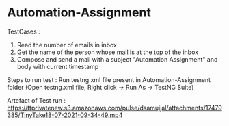# Automation-Assignment
TestCases :
1. Read the number of emails in inbox
2. Get the name of the person whose mail is at the top of the inbox
3. Compose and send a mail with a subject "Automation Assignment" and body with current timestamp

Steps to run test :
Run testng.xml file present in Automation-Assignment folder (Open testng.xml file, Right click -> Run As -> TestNG Suite)

Artefact of Test run : https://ttprivatenew.s3.amazonaws.com/pulse/dsamujjal/attachments/17479385/TinyTake18-07-2021-09-34-49.mp4

